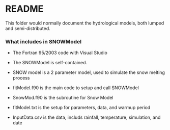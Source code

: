 # README #

This folder would normally document the hydrological models, both lumped and semi-distributed.

### What includes in SNOWModel ###

* The Fortran 95/2003 code with Visual Studio
* The SNOWModel is self-contained.
* SNOW model is a 2 parameter model, used to simulate the snow melting process

* fitModel.f90 is the main code to setup and call SNOWModel
* SnowMod.f90 is the subroutine for Snow Model
* fitModel.txt is the setup for parameters, data, and warmup period
* InputData.csv is the data, includs rainfall, temperature, simulation, and date 
